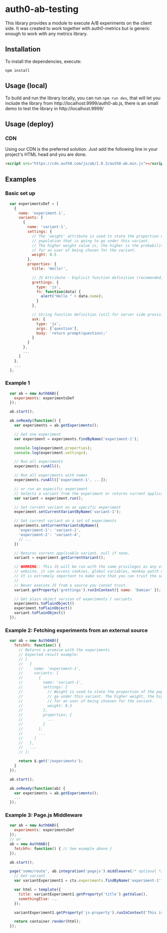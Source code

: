# auth0-ab-testing

This library provides a module to execute A/B experiments on the client side. It was created to work together with auth0-metrics but is
generic enough to work with any metrics library.

## Installation

To install the dependencies, execute:

`npm install`


## Usage (local)

To build and run the library locally, you can run
`npm run dev`, that will let you include the library from http://localhost:9999/auth0-ab.js, there is an small demo to test the library in http://localhost:9999/

## Usage (deploy)

### CDN

Using our CDN is the preferred solution. Just add the following line in your project's HTML head and you are done.

```html
<script src="https://cdn.auth0.com/js/ab/1.0.3/auth0-ab.min.js"></script>
```

## Examples

### Basic set up

```javascript
  var experimentsDef = [
    {
      name: 'experiment-1',
      variants: [
        {
          name: 'variant-1',
          settings: {
            // The 'weight' attribute is used to state the proportion of the
            // population that is going to go under this variant.
            // The higher weight value is, the higher is the probability
            // for an user of being chosen for the variant.
            weight: 0.5
          },
          properties: {
            title: 'Hello!',

            // JS Attribute - Explicit function definition (recomended)
            grettings: {
              type: 'js',
              fn: function(data) {
                alert("Hello " + data.name);
              }
            },

            // String function definition (util for server side provisioning)
            ask: {
              type: 'js',
              args: ['question'],
              body: 'return prompt(question);'
            }
          }
        },
        ...
      ]
    },
    ...
  ];
```

### Example 1

```javascript
  var ab = new Auth0AB({
    experiments: experimentsDef
  });

  ab.start();

  ab.onReady(function() {
    var experiments = ab.getExperiments();

    // Get one experiment
    var experiment = experiments.findByName('experiment-1');

    console.log(experiment.properties);
    console.log(experiment.settings);

    // Run all experiments
    experiments.runAll();

    // Run all experiments with names
    experiments.runAll(['experiment-1', ...]);

    // or run an expecific experiment
    // Selects a variant from the experiment or returns current applicable variant (if any)
    var variant = experiment.run();

    // Set current variant on an specific experiment
    experiment.setCurrentVariantByName('variant-1');

    // Set current variant on a set of experiments
    experiments.setCurrentVariantsByName({
      'experiment-1': 'variant-1',
      'experiment-2': 'variant-4',
      // ...
    })

    // Returns current applicable variant, null if none.
    variant = experiment.getCurrentVariant();

    // WARNING!: This JS will be run with the same privileges as any other JS in your
    // website, it can access cookies, global variables, monkey patch code, etc.
    // It is extremely important to make sure that you can trust the source of it
    //
    // Never execute JS from a source you cannot trust.
    variant.getProperty('grettings').runInContext({ name: 'Damian' });

    // Get plain object version of experiments / variants
    experiments.toPlainObject()
    experiment.toPlainObject()
    variant.toPlainObject()
  });
```

### Example 2: Fetching experiments from an external source

```javascript
  var ab = new Auth0AB({
    fetchFn: function() {
      // Returns a promise with the experiments
      // Expected result example:
      // [
      //   {
      //     name: 'experiment-1',
      //     variants: [
      //       {
      //         name: 'variant-1',
      //         settings: {
      //           // Weight is used to state the proportion of the population that is going to
      //           // go under this variant. The higher weight, the higher is the probability
      //           // for an user of being choosen for the variant.
      //           weight: 0.5
      //         },
      //         properties: {
      //           ...
      //         }
      //       },
      //       ...
      //     ]
      //   },
      //   ...
      // ];

      return $.get('/experiments');
    }
  });

  ab.start();

  ab.onReady(function(ab) {
    var experiments = ab.getExperiments();
    ...
  });
```

### Example 3: Page.js Middleware

```javascript
  var ab = new Auth0AB({
    experiments: experimentsDef
  });
  // or
  ab = new Auth0AB({
    fetchFn: function() { // See example above }
  });

  ab.start();

  page('some/route', ab.integration('pagejs').middleware(/* optional */['experiment-1']), function(ctx, next) {
    // Get variant
    var variantExperiment1 = ctx.experiments.findByName('experiment-1').getCurrentVariant();

    var html = template({
      title: variantExperiment1.getProperty('title').getValue(),
      somethingElse: ...
    });

    variantExperiment1.getProperty('js-property').runInContext('This is an argument!');

    return container.render(html);
  });
```
